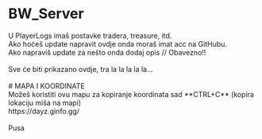 # BW_Server
<p>U PlayerLogs imaš postavke tradera, treasure, itd.<br/>
Ako hoćeš update napravit ovdje onda moraš imat acc na GitHubu.<br/>
Ako napraviš update za nešto onda dodaj opis // Obavezno!!<br/>
<br/>
Sve će biti prikazano ovdje, tra la la la la la...<br/>
<br/>
# MAPA I KOORDINATE<br/>
Možeš koristiti ovu mapu za kopiranje koordinata sad **CTRL+C** (kopira lokaciju miša na mapi)<br/>
https://dayz.ginfo.gg/<br/>
<br/>
Pusa<br/></p>